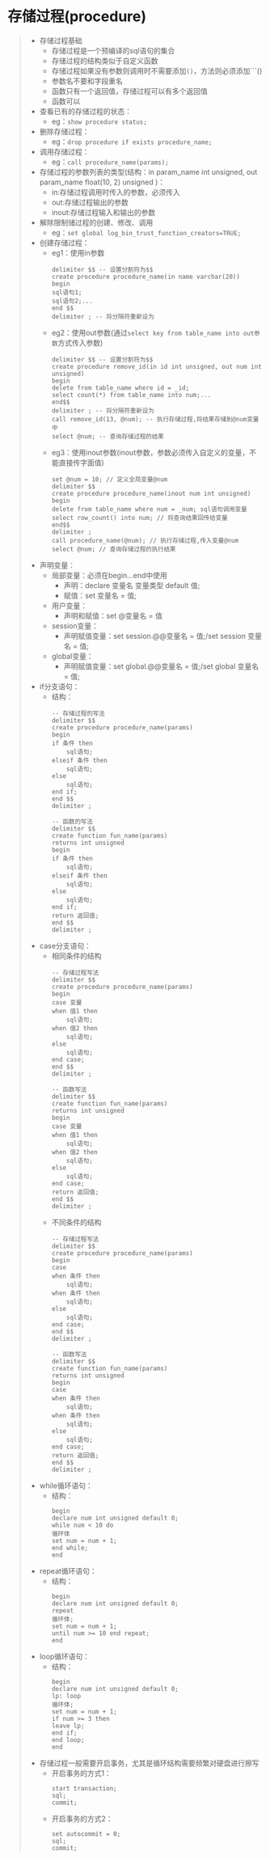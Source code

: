 # 存储过程(procedure)
>* 存储过程基础
>   * 存储过程是一个预编译的sql语句的集合
>   * 存储过程的结构类似于自定义函数
>   * 存储过程如果没有参数则调用时不需要添加```()```，方法则必须添加```()
>   * 参数名不要和字段重名
>   * 函数只有一个返回值，存储过程可以有多个返回值
>   * 函数可以
>* 查看已有的存储过程的状态：
>   * eg：```show procedure status;```
>* 删除存储过程：
>   * eg：```drop procedure if exists procedure_name;```
>* 调用存储过程：
>   * eg：```call procedure_name(params);```
>* 存储过程的参数列表的类型(结构：in param_name int unsigned, out param_name float(10, 2) unsigned )：
>   * in:存储过程调用时传入的参数，必须传入
>   * out:存储过程输出的参数
>   * inout:存储过程输入和输出的参数
>* 解除限制储过程的创建、修改、调用
>   * eg：```set global log_bin_trust_function_creators=TRUE;```
>* 创建存储过程：
>   * eg1：使用in参数
>       ```
>       delimiter $$ -- 设置分割符为$$
>       create procedure procedure_name(in name varchar(20))
>       begin
>       sql语句1;
>       sql语句2;...
>       end $$
>       delimiter ; -- 将分隔符重新设为
>       ```
>   * eg2：使用out参数(通过```select key from table_name into out参数```方式传入参数)
>       ```
>       delimiter $$ -- 设置分割符为$$
>       create procedure remove_id(in id int unsigned, out num int unsigned)
>       begin
>       delete from table_name where id = _id;
>       select count(*) from table_name into num;...
>       end$$
>       delimiter ; -- 将分隔符重新设为
>       call remove_id(13, @num); -- 执行存储过程,将结果存储到@num变量中
>       select @num; -- 查询存储过程的结果
>       ```
>   * eg3：使用inout参数(inout参数，参数必须传入自定义的变量，不能直接传字面值)
>       ```
>       set @num = 10; // 定义全局变量@num
>       delimiter $$
>       create procedure procedure_name(inout num int unsigned)
>       begin
>       delete from table_name where num = _num; sql语句调用变量
>       select row_count() into num; // 将查询结果回传给变量
>       end$$
>       delimiter ;
>       call procedure_name(@num); // 执行存储过程,传入变量@num
>       select @num; // 查询存储过程的执行结果
>       ```
>* 声明变量：
>   * 局部变量：必须在begin...end中使用
>       * 声明：declare 变量名 变量类型 default 值;
>       * 赋值：set 变量名 = 值;
>   * 用户变量：
>       * 声明和赋值：set @变量名 = 值
>   * session变量：
>       * 声明赋值变量：set session.@@变量名 = 值;/set session 变量名 = 值;
>   * global变量：
>        * 声明赋值变量：set global.@@变量名 = 值;/set global 变量名 = 值;
>* if分支语句：
>   * 结构：
>       ```
>       -- 存储过程的写法
>       delimiter $$
>       create procedure procedure_name(params)
>       begin
>       if 条件 then
>           sql语句;
>       elseif 条件 then
>           sql语句;
>       else
>           sql语句;
>       end if;
>       end $$
>       delimiter ;
>     
>       -- 函数的写法
>       delimiter $$
>       create function fun_name(params)
>       returns int unsigned
>       begin
>       if 条件 then
>           sql语句;
>       elseif 条件 then
>           sql语句;
>       else
>           sql语句;
>       end if;
>       return 返回值;
>       end $$
>       delimiter ;
>       ```
>* case分支语句：
>   * 相同条件的结构
>       ```
>       -- 存储过程写法
>       delimiter $$
>       create procedure procedure_name(params)
>       begin
>       case 变量
>       when 值1 then
>           sql语句;
>       when 值2 then
>           sql语句;
>       else
>           sql语句;
>       end case;
>       end $$
>       delimiter ;
>       
>       -- 函数写法
>       delimiter $$
>       create function fun_name(params)
>       returns int unsigned
>       begin
>       case 变量
>       when 值1 then
>           sql语句;
>       when 值2 then
>           sql语句;
>       else
>           sql语句;
>       end case;
>       return 返回值;
>       end $$
>       delimiter ;
>       ```
>   * 不同条件的结构
>       ```
>       -- 存储过程写法
>       delimiter $$
>       create procedure procedure_name(params)
>       begin
>       case
>       when 条件 then
>           sql语句;
>       when 条件 then
>           sql语句;
>       else
>           sql语句;
>       end case;
>       end $$
>       delimiter ;
>       
>       -- 函数写法
>       delimiter $$
>       create function fun_name(params)
>       returns int unsigned
>       begin
>       case
>       when 条件 then
>           sql语句;
>       when 条件 then
>           sql语句;
>       else
>           sql语句;
>       end case;
>       return 返回值;
>       end $$
>       delimiter ;
>       ```
>* while循环语句：
>   * 结构：
>       ```
>       begin
>       declare num int unsigned default 0;
>       while num < 10 do
>       循环体
>       set num = num + 1;
>       end while;
>       end
>       ```
>* repeat循环语句：
>   * 结构：
>       ```
>       begin
>       declare num int unsigned default 0;
>       repeat
>       循环体;
>       set num = num + 1;
>       until num >= 10 end repeat;
>       end
>       ```
>* loop循环语句：
>   * 结构：
>       ```
>       begin
>       declare num int unsigned default 0;
>       lp: loop
>       循环体;
>       set num = num + 1;
>       if num >= 3 then
>       leave lp;
>       end if;
>       end loop;
>       end
>       ```
>* 存储过程一般需要开启事务，尤其是循环结构需要频繁对硬盘进行擦写
>   * 开启事务的方式1：
>       ```
>       start transaction;
>       sql;
>       commit;
>       ```
>   * 开启事务的方式2：
>       ```
>       set autocommit = 0;
>       sql;
>       commit;
>       ```
